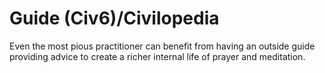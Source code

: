 # Guide (Civ6)/Civilopedia

Even the most pious practitioner can benefit from having an outside guide providing advice to create a richer internal life of prayer and meditation.